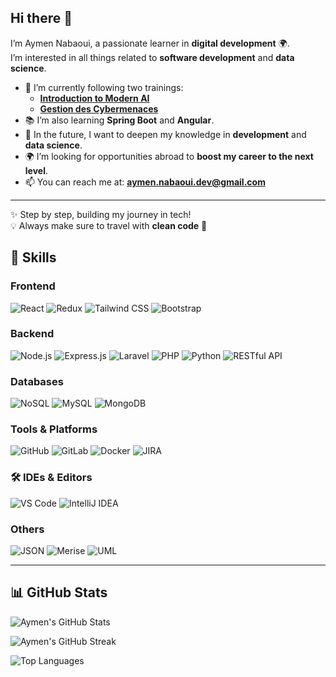 ## Hi there 👋

I’m Aymen Nabaoui, a passionate learner in **digital development** 🌍.  
I’m interested in all things related to **software development** and **data science**.  

- 🌱 I’m currently following two trainings:  
  - [**Introduction to Modern AI**](https://www.netacad.com/fr/courses/introduction-to-modern-ai?courseLang=en-US&instance_id=8ae00592-ed95-4b38-98c3-1044e976b51b)  
  - [**Gestion des Cybermenaces**](https://www.netacad.com/fr/courses/cyber-threat-management?courseLang=fr-FR&instance_id=82b8527a-2e0e-46e8-acc1-f621e3b51ea4)  
- 📚 I’m also learning **Spring Boot** and **Angular**.  
- 🎯 In the future, I want to deepen my knowledge in **development** and **data science**.  
- 🌍 I’m looking for opportunities abroad to **boost my career to the next level**.  
- 📫 You can reach me at: **aymen.nabaoui.dev@gmail.com**  

---
✨ Step by step, building my journey in tech!  
💡 Always make sure to travel with **clean code** 🚀

## 🚀 Skills

### Frontend
![React](https://img.shields.io/badge/React-61DAFB?style=for-the-badge&logo=react&logoColor=black)
![Redux](https://img.shields.io/badge/Redux-764ABC?style=for-the-badge&logo=redux&logoColor=white)
![Tailwind CSS](https://img.shields.io/badge/Tailwind_CSS-38B2AC?style=for-the-badge&logo=tailwind-css&logoColor=white)
![Bootstrap](https://img.shields.io/badge/Bootstrap-563D7C?style=for-the-badge&logo=bootstrap&logoColor=white)

### Backend
![Node.js](https://img.shields.io/badge/Node.js-339933?style=for-the-badge&logo=node.js&logoColor=white)
![Express.js](https://img.shields.io/badge/Express.js-000000?style=for-the-badge&logo=express&logoColor=white)
![Laravel](https://img.shields.io/badge/Laravel-F9322C?style=for-the-badge&logo=laravel&logoColor=white)
![PHP](https://img.shields.io/badge/PHP-777BB4?style=for-the-badge&logo=php&logoColor=white)
![Python](https://img.shields.io/badge/Python-3776AB?style=for-the-badge&logo=python&logoColor=white)
![RESTful API](https://img.shields.io/badge/RESTfulAPI-FF6C37?style=for-the-badge)

### Databases
![NoSQL](https://img.shields.io/badge/NoSQL-FF6C37?style=for-the-badge)
![MySQL](https://img.shields.io/badge/MySQL-4479A1?style=for-the-badge&logo=mysql&logoColor=white)
![MongoDB](https://img.shields.io/badge/MongoDB-47A248?style=for-the-badge&logo=mongodb&logoColor=white)

### Tools & Platforms
![GitHub](https://img.shields.io/badge/GitHub-181717?style=for-the-badge&logo=github&logoColor=white)
![GitLab](https://img.shields.io/badge/GitLab-FC6D26?style=for-the-badge&logo=gitlab&logoColor=white)
![Docker](https://img.shields.io/badge/Docker-2496ED?style=for-the-badge&logo=docker&logoColor=white)
![JIRA](https://img.shields.io/badge/JIRA-0052CC?style=for-the-badge&logo=jira&logoColor=white)

### 🛠️ IDEs & Editors
![VS Code](https://img.shields.io/badge/VS%20Code-007ACC?style=for-the-badge&logo=visual-studio-code&logoColor=white)
![IntelliJ IDEA](https://img.shields.io/badge/IntelliJ%20IDEA-000000?style=for-the-badge&logo=intellij-idea&logoColor=white)

### Others
![JSON](https://img.shields.io/badge/JSON-000000?style=for-the-badge&logo=json&logoColor=white)
![Merise](https://img.shields.io/badge/Merise-FF6C37?style=for-the-badge)
![UML](https://img.shields.io/badge/UML-FF6C37?style=for-the-badge)


---

## 📊 GitHub Stats

![Aymen's GitHub Stats](https://github-readme-stats.vercel.app/api?username=aymennnb&show_icons=true&theme=radical&count_private=true)

![Aymen's GitHub Streak](https://github-readme-streak-stats.herokuapp.com/?user=aymennnb&theme=radical)

![Top Languages](https://github-readme-stats.vercel.app/api/top-langs/?username=aymennnb&layout=compact&theme=radical)
